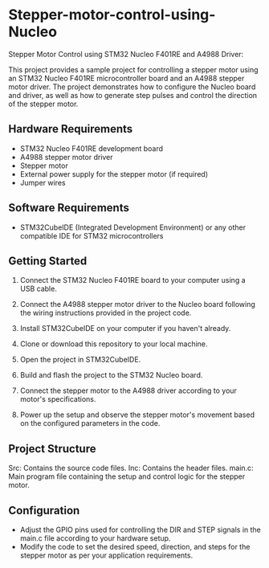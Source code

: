 # Stepper-motor-control-using-Nucleo
Stepper Motor Control using STM32 Nucleo F401RE and A4988 Driver:

This project provides a sample project for controlling a stepper motor using an STM32 Nucleo F401RE microcontroller board and an A4988 stepper motor driver. The project demonstrates how to configure the Nucleo board and driver, as well as how to generate step pulses and control the direction of the stepper motor.

## Hardware Requirements

- STM32 Nucleo F401RE development board
- A4988 stepper motor driver
- Stepper motor
- External power supply for the stepper motor (if required)
- Jumper wires

## Software Requirements

- STM32CubeIDE (Integrated Development Environment) or any other compatible IDE for STM32 microcontrollers

## Getting Started

1. Connect the STM32 Nucleo F401RE board to your computer using a USB cable.

2. Connect the A4988 stepper motor driver to the Nucleo board following the wiring instructions provided in the project code.

3. Install STM32CubeIDE on your computer if you haven't already.

4. Clone or download this repository to your local machine.

5. Open the project in STM32CubeIDE.

6. Build and flash the project to the STM32 Nucleo board.

7. Connect the stepper motor to the A4988 driver according to your motor's specifications.

8. Power up the setup and observe the stepper motor's movement based on the configured parameters in the code.

## Project Structure

Src: Contains the source code files.
Inc: Contains the header files.
main.c: Main program file containing the setup and control logic for the stepper motor.

## Configuration

- Adjust the GPIO pins used for controlling the DIR and STEP signals in the main.c file according to your hardware setup.
- Modify the code to set the desired speed, direction, and steps for the stepper motor as per your application requirements.
